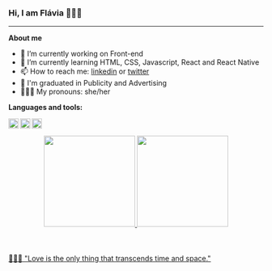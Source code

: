### Hi, I am Flávia 🧝🏻‍♂️

* * *

**About me**

- 🔭 I’m currently working on Front-end
- 🌱 I’m currently learning HTML, CSS, Javascript, React and React Native
- 📫 How to reach me: [linkedin](https://www.linkedin.com/in/anerisflavia/) or [twitter](https://twitter.com/f__aneris)
- 📔 I'm graduated in Publicity and Advertising
- 🧝🏻‍♂️ My pronouns: she/her



**Languages and tools:**

<div>
<img align="left" height="20" src="https://img.shields.io/badge/HTML5-E34F26?style=for-the-badge&logo=html5&logoColor=white">
<img align="left" height="20" src="https://img.shields.io/badge/CSS-239120?&style=for-the-badge&logo=css3&logoColor=white">
<img align="left" height="20" src="https://img.shields.io/badge/JavaScript-F7DF1E?style=for-the-badge&logo=javascript&logoColor=black">                   
</div>

<br>
<br>
<div align="center">
  <a href="https://github.com/Aneris91">
  <img height="180em" src="https://github-readme-stats.vercel.app/api?username=Aneris91&show_icons=true&theme=cobalt&include_all_commits=true&count_private=true"/>
  <img height="180em" src="https://github-readme-stats.vercel.app/api/top-langs/?username=Aneris91&layout=compact&langs_count=7&theme=cobalt"/>
</div>
  
<br>
<br>
<br>
<div>👩🏼‍🚀 &quotLove is the only thing that transcends time and space.&quot</div>
